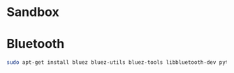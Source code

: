 # Sandbox

# Bluetooth

```sh
sudo apt-get install bluez bluez-utils bluez-tools libbluetooth-dev python-dev
```
